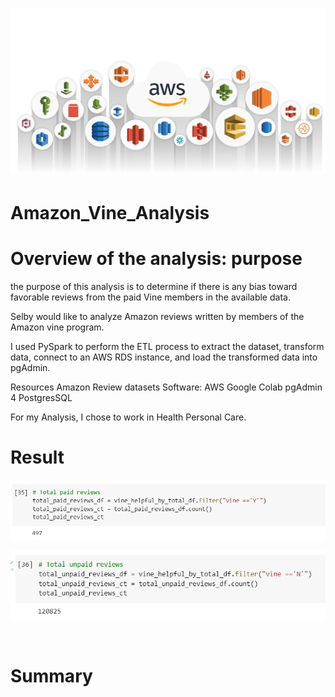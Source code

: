 # ![AWS IMAGE.webp](https://github.com/feven27/Amazon_Vine_Analysis/blob/main/image/AWS%20IMAGE.webp)

# Amazon_Vine_Analysis

# Overview of the analysis: purpose
the purpose of this analysis is to determine if there is any bias toward favorable reviews from the paid Vine members in the available data.

Selby would like to analyze Amazon reviews written by members of the Amazon vine program. 

I used PySpark to perform the ETL process to extract the dataset, transform data, connect to an AWS RDS instance, and load the transformed data into pgAdmin.

 Resources
 Amazon Review datasets
Software:
AWS
 Google Colab
 pgAdmin 4
PostgresSQL        


For my Analysis, I chose to work in Health Personal Care. 

# Result 

![paid .png](https://github.com/feven27/Amazon_Vine_Analysis/blob/main/image/paid%20.png)

![unpaid.png](https://github.com/feven27/Amazon_Vine_Analysis/blob/main/image/unpaid.png)

![]()

# Summary


